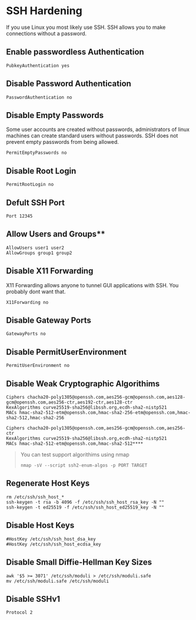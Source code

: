 # SSH Hardening

If you use Linux you most likely use SSH. SSH allows you to make connections without a password.

## Enable passwordless Authentication

```text
PubkeyAuthentication yes
```

## Disable Password Authentication

```text
PasswordAuthentication no
```

## Disable Empty Passwords

Some user accounts are created without passwords, administrators of linux machines can create standard users without passwords. SSH does not prevent empty passwords from being allowed.

```text
PermitEmptyPasswords no
```

## Disable Root Login

```text
PermitRootLogin no
```

## Defult SSH Port

```text
Port 12345
```

## Allow Users and Groups**

```text
AllowUsers user1 user2
AllowGroups group1 group2
```

## Disable X11 Forwarding

X11 Forwarding allows anyone to tunnel GUI applications with SSH. You probably dont want that.

```text
X11Forwarding no
```

## Disable Gateway Ports

```text
GatewayPorts no
```

## Disable PermitUserEnvironment

```text
PermitUserEnvironment no
```

## Disable Weak Cryptographic Algorithims

```text
Ciphers chacha20-poly1305@openssh.com,aes256-gcm@openssh.com,aes128-gcm@openssh.com,aes256-ctr,aes192-ctr,aes128-ctr
KexAlgorithms curve25519-sha256@libssh.org,ecdh-sha2-nistp521
MACs hmac-sha2-512-etm@openssh.com,hmac-sha2-256-etm@openssh.com,hmac-sha2-512,hmac-sha2-256
```

```text
Ciphers chacha20-poly1305@openssh.com,aes256-gcm@openssh.com,aes256-ctr
KexAlgorithms curve25519-sha256@libssh.org,ecdh-sha2-nistp521
MACs hmac-sha2-512-etm@openssh.com,hmac-sha2-512****
```

> You can test support algorithims using nmap
>
> ```text
> nmap -sV --script ssh2-enum-algos -p PORT TARGET
> ```

## Regenerate Host Keys

```text
rm /etc/ssh/ssh_host_*
ssh-keygen -t rsa -b 4096 -f /etc/ssh/ssh_host_rsa_key -N ""
ssh-keygen -t ed25519 -f /etc/ssh/ssh_host_ed25519_key -N ""
```

## Disable Host Keys

```text
#HostKey /etc/ssh/ssh_host_dsa_key
#HostKey /etc/ssh/ssh_host_ecdsa_key
```

## Disable Small Diffie-Hellman Key Sizes

```text
awk '$5 >= 3071' /etc/ssh/moduli > /etc/ssh/moduli.safe
mv /etc/ssh/moduli.safe /etc/ssh/moduli
```

## Disable SSHv1

```text
Protocol 2
```

